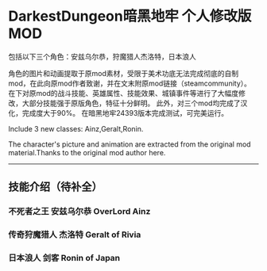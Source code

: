 # DarkestDungeon暗黑地牢 个人修改版MOD
包括以下三个角色：安兹乌尔恭，狩魔猎人杰洛特，日本浪人

角色的图片和动画提取于原mod素材，受限于美术功底无法完成彻底的自制mod，在此向原mod作者致谢，并在文末附原mod链接（steamcommunity）。
在下对原mod的战斗技能、英雄属性、技能效果、城镇事件等进行了大幅度修改，大部分技能强于原版角色，特征十分鲜明。
此外，对三个mod均完成了汉化，完成度大于90%。
在暗黑地牢24393版本完成测试，可完美运行。

Include 3 new classes: Ainz,Geralt,Ronin.

The character's picture and animation are extracted from the original mod material.Thanks to the original mod author here.

***
## 技能介绍（待补全）
### 不死者之王    安兹乌尔恭   OverLord Ainz
### 传奇狩魔猎人   杰洛特   Geralt of Rivia
### 日本浪人  剑客   Ronin of Japan
